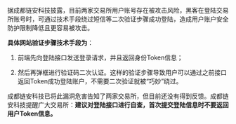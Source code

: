 据成都链安科技披露，目前两家交易所用户账号存在被攻击风险，黑客在登陆交易所账号时，可通过技术手段绕过短信等二次验证步骤成功登陆，造成用户账户安全防护限制降低且更容易被攻击。



**具体网站验证步骤技术手段为**：



1. 前端先向登陆接口发送登录请求，并且返回身份Token信息；



2. 然后再弹框进行验证码二次认证。这样的验证步骤导致用户可以通过之前接口返回Token成功登陆账户，不需要二次验证就被“巧妙”绕过。



成都链安科技已将此漏洞危害告知了两家交易所，但目前还没有得到反馈。成都链安科技提醒广大交易所：**建议对登陆接口进行自查，首次提交登陆信息时不要返回用户Token信息。**